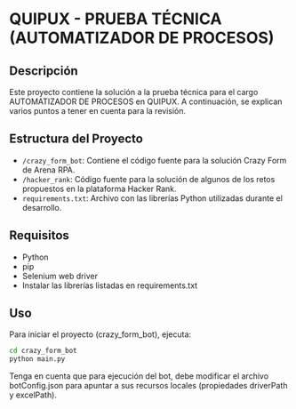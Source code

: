 # QUIPUX - PRUEBA TÉCNICA (AUTOMATIZADOR DE PROCESOS)

## Descripción
Este proyecto contiene la solución a la prueba técnica para el cargo AUTOMATIZADOR DE PROCESOS en QUIPUX. A continuación, se explican varios puntos a tener en cuenta para la revisión.

## Estructura del Proyecto
- `/crazy_form_bot`: Contiene el código fuente para la solución Crazy Form de Arena RPA.
- `/hacker_rank`: Código fuente para la solución de algunos de los retos propuestos en la plataforma Hacker Rank.
- `requirements.txt`: Archivo con las librerías Python utilizadas durante el desarrollo.

## Requisitos
- Python
- pip
- Selenium web driver
- Instalar las librerías listadas en requirements.txt

## Uso
Para iniciar el proyecto (crazy_form_bot), ejecuta:

```bash
cd crazy_form_bot
python main.py
```

Tenga en cuenta que para ejecución del bot, debe modificar el archivo botConfig.json para apuntar a sus recursos locales (propiedades driverPath y excelPath).
